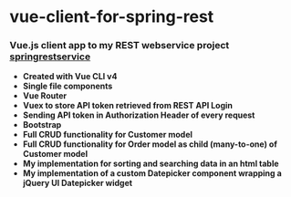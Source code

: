 # vue-client-for-spring-rest

### Vue.js client app to my REST webservice project [springrestservice](https://github.com/UniquelySimilar/springrestservice)
* **Created with Vue CLI v4**
* **Single file components**
* **Vue Router**
* **Vuex to store API token retrieved from REST API Login**
* **Sending API token in Authorization Header of every request**
* **Bootstrap**
* **Full CRUD functionality for Customer model**
* **Full CRUD functionality for Order model as child (many-to-one) of Customer model**
* **My implementation for sorting and searching data in an html table**
* **My implementation of a custom Datepicker component wrapping a jQuery UI Datepicker widget**
